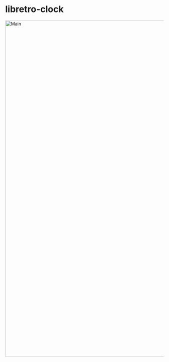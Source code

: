 # libretro-clock

<img width="1072" alt="Main" src="https://github.com/user-attachments/assets/b40799cb-e3a8-4c4e-9de2-569c5f74da36" />
